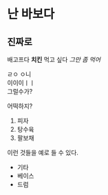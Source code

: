 # 난 바보다
## 진짜로
배고프다 __치킨__ 먹고 싶다
_그만 좀 먹어_

ㄹㅇ
ㅇ니    
이이이ㅣㅣ  
그럴수가?</br>

어떡하지?
1. 피자
2. 탕수육
3. 팔보채

이런 것들을 예로 들 수 있다.  
+ 기타  
+ 베이스  
+ 드럼  
